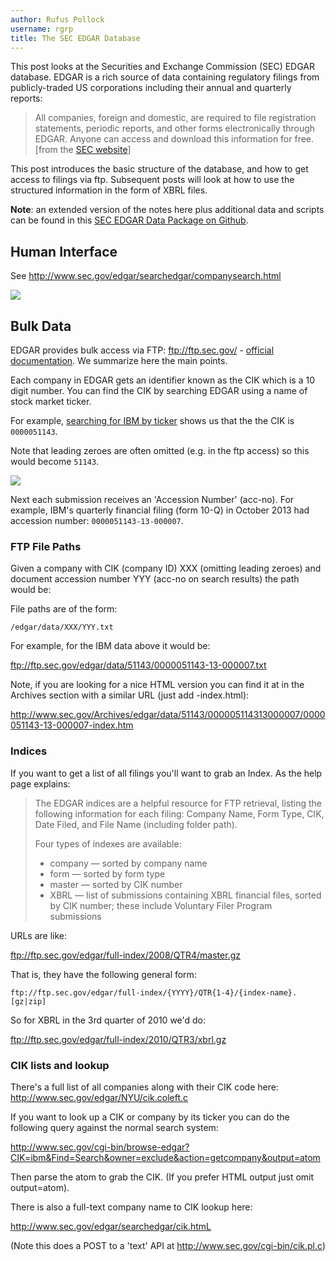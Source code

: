 ```yaml
---
author: Rufus Pollock
username: rgrp
title: The SEC EDGAR Database
---
```


This post looks at the Securities and Exchange Commission (SEC) EDGAR database.
EDGAR is a rich source of data containing regulatory filings from
publicly-traded US corporations including their annual and quarterly reports:

[edgar]: http://www.sec.gov/edgar.shtml

> All companies, foreign and domestic, are required to file registration
> statements, periodic reports, and other forms electronically through EDGAR.
> Anyone can access and download this information for free. [from the [SEC
> website][edgar]]

This post introduces the basic structure of the database, and how to get access
to filings via ftp. Subsequent posts will look at how to use the structured
information in the form of XBRL files.

<div class="alert alert-success">
<strong>Note</strong>: an extended version of the notes here plus additional data and scripts
can be found in this <a href="https://github.com/datasets/edgar">SEC EDGAR Data
Package on Github</a>.
</div>

## Human Interface

See <http://www.sec.gov/edgar/searchedgar/companysearch.html>

<img src="http://webshot.okfnlabs.org/api/generate?url=http%3A%2F%2Fwww.sec.gov%2Fedgar%2Fsearchedgar%2Fcompanysearch.html" />

## Bulk Data

EDGAR provides bulk access via FTP: <ftp://ftp.sec.gov/> - [official
documentation][ftp-doc]. We summarize here the main points.

Each company in EDGAR gets an identifier known as the CIK which is a 10 digit
number. You can find the CIK by searching EDGAR using a name of stock market
ticker.

For example, [searching for IBM by ticker][ibm-search] shows us that
the the CIK is `0000051143`.

Note that leading zeroes are often omitted (e.g. in the ftp access) so this
would become `51143`.

[ibm-search]: http://www.sec.gov/cgi-bin/browse-edgar?CIK=ibm&action=getcompany

<img src="http://webshot.okfnlabs.org/api/generate?url=http%3A%2F%2Fwww.sec.gov%2Fcgi-bin%2Fbrowse-edgar%3FCIK%3Dibm%26action%3Dgetcompany&width=1024&height=768" />

Next each submission receives an 'Accession Number' (acc-no). For example,
IBM's quarterly financial filing (form 10-Q) in October 2013 had accession
number: `0000051143-13-000007`.

### FTP File Paths

Given a company with CIK (company ID) XXX (omitting leading zeroes) and
document accession number YYY (acc-no on search results) the path would be:

File paths are of the form:

    /edgar/data/XXX/YYY.txt

For example, for the IBM data above it would be:

<ftp://ftp.sec.gov/edgar/data/51143/0000051143-13-000007.txt>

Note, if you are looking for a nice HTML version you can find it at in the
Archives section with a similar URL (just add -index.html):

<http://www.sec.gov/Archives/edgar/data/51143/000005114313000007/0000051143-13-000007-index.htm>

### Indices

If you want to get a list of all filings you'll want to grab an Index. As the help page explains:

> The EDGAR indices are a helpful resource for FTP retrieval, listing the
> following information for each filing: Company Name, Form Type, CIK, Date
> Filed, and File Name (including folder path).
> 
> Four types of indexes are available:
> 
> * company — sorted by company name
> * form — sorted by form type
> * master — sorted by CIK number
> * XBRL — list of submissions containing XBRL financial files, sorted by CIK
>   number; these include Voluntary Filer Program submissions

URLs are like:

<ftp://ftp.sec.gov/edgar/full-index/2008/QTR4/master.gz>

That is, they have the following general form:

    ftp://ftp.sec.gov/edgar/full-index/{YYYY}/QTR{1-4}/{index-name}.[gz|zip]

So for XBRL in the 3rd quarter of 2010 we'd do:

<ftp://ftp.sec.gov/edgar/full-index/2010/QTR3/xbrl.gz>

[ftp-doc]: https://www.sec.gov/edgar/searchedgar/ftpusers.htm

### CIK lists and lookup

There's a full list of all companies along with their CIK code here: <http://www.sec.gov/edgar/NYU/cik.coleft.c>

If you want to look up a CIK or company by its ticker you can do the following query against the normal search system:

<http://www.sec.gov/cgi-bin/browse-edgar?CIK=ibm&Find=Search&owner=exclude&action=getcompany&output=atom>

Then parse the atom to grab the CIK. (If you prefer HTML output just omit output=atom).

There is also a full-text company name to CIK lookup here:

<http://www.sec.gov/edgar/searchedgar/cik.htmL>

(Note this does a POST to a 'text' API at <http://www.sec.gov/cgi-bin/cik.pl.c>)


